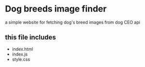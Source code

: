 # Dog breeds image finder 
a simple website for fetching dog's breed images from dog CEO api 

## this file includes 
- index.html
- index.js
- style.css 
